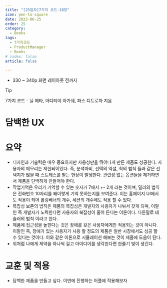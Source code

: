 ```yaml
---
title: "[25일차]7가지 코드-18장"
icon: pen-to-square
date: 2023-06-25
order: 25
category:
  - Books
tags:
  - 7가지코드
  - ProductManager
  - Books
# index: false
article: false

---
```

- 330 ~ 340p 화면 레이아웃 전까지

<!-- more -->

>[!tip]
>7가지 코드 - 닐 메타, 아디티야 아가쉐, 파스 디트로자 지음


# 담백한 UX

# 요약

- 디자인과 기술력은 매우 중요하지만 사용성만을 뛰어나게 만든 제품도 성공한다. 
사용자의 메모리는 제한되어있다. 즉, 분석마비, 선택의 역설, 힉의 법칙 들과 같은 선택지가 많을 때 스트레스를 받는 현상이 발생한다. 
관련성 없는 옵션들을 제거하면서 제품을 단백하게 만들어야 한다.
- 작업기억은 우리가 기억할 수 있는 숫자가 7에서 +- 2개 라는 것이며, 밀러의 법칙은 전화번호 10자리를 왜이렇게 기억 못하는지를 보여준다. 이는 홈페이지 UI에서도 적용이 되어 롤링베너의 개수, 세션의 개수에도 적용 할 수 있다.
- 복잡성 보존의 법칙은 제품의 복잡성은 개발자와 사용자가 나눠서 갖게 되며, 이말인 즉 개발자가 노력한다면 사용자의 복잡성이 줄어 든다는 이론이다. 다른말로 테슬러의 법칙 이라고 한다.
- 제품에 접근성을 높힌다는 것은 장애를 갖은 사용자에게만 적용되는 것이 아니다. 이말인 즉, 장애가 있는 사용자가 사용 할 정도의 제품은 일반 시장에서도 성공 할 수 있다는 것이다. 
이와 같은 이론으로 시뮬레이션 해보는 것이 제품에 도움이 된다.
- 위처럼 나에게 제약을 하나씩 걸고 아이디어를 생각한다면 한줄기 빛이 생긴다.

# 교훈 및 적용

- 담백한 제품을 만들고 싶다. 이번에 진행하는 어플에 적용해보자